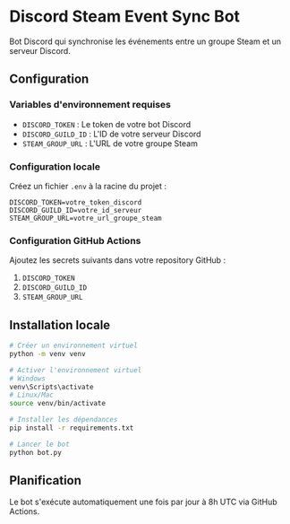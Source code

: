 # Discord Steam Event Sync Bot

Bot Discord qui synchronise les événements entre un groupe Steam et un serveur Discord.

## Configuration

### Variables d'environnement requises

- `DISCORD_TOKEN` : Le token de votre bot Discord
- `DISCORD_GUILD_ID` : L'ID de votre serveur Discord
- `STEAM_GROUP_URL` : L'URL de votre groupe Steam

### Configuration locale

Créez un fichier `.env` à la racine du projet :
```
DISCORD_TOKEN=votre_token_discord
DISCORD_GUILD_ID=votre_id_serveur
STEAM_GROUP_URL=votre_url_groupe_steam
```

### Configuration GitHub Actions

Ajoutez les secrets suivants dans votre repository GitHub :
1. `DISCORD_TOKEN`
2. `DISCORD_GUILD_ID`
3. `STEAM_GROUP_URL`

## Installation locale

```bash
# Créer un environnement virtuel
python -m venv venv

# Activer l'environnement virtuel
# Windows
venv\Scripts\activate
# Linux/Mac
source venv/bin/activate

# Installer les dépendances
pip install -r requirements.txt

# Lancer le bot
python bot.py
```

## Planification

Le bot s'exécute automatiquement une fois par jour à 8h UTC via GitHub Actions.